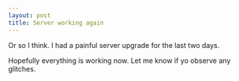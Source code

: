 ```yaml
---
layout: post
title: Server working again
---
```


Or so I think. I had a painful server upgrade for the last two days.

Hopefully everything is working now. Let me know if yo observe any glitches.

